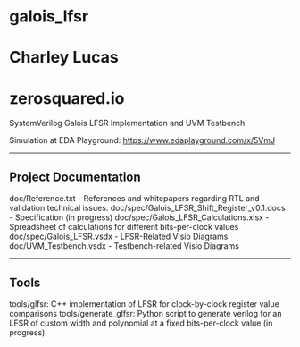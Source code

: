 # galois_lfsr
# Charley Lucas
# zerosquared.io


SystemVerilog Galois LFSR Implementation and UVM Testbench

Simulation at EDA Playground:  https://www.edaplayground.com/x/5VmJ

-----------------------------
Project Documentation
-----------------------------
doc/Reference.txt                             - References and whitepapers regarding RTL and validation technical issues.
doc/spec/Galois_LFSR_Shift_Register_v0.1.docs - Specification (in progress)
doc/spec/Galois_LFSR_Calculations.xlsx        - Spreadsheet of calculations for different bits-per-clock values
doc/spec/Galois_LFSR.vsdx                     - LFSR-Related Visio Diagrams
doc/UVM_Testbench.vsdx                        - Testbench-related Visio Diagrams

-----------------------------
Tools
-----------------------------
tools/glfsr:  C++ implementation of LFSR for clock-by-clock register value comparisons
tools/generate_glfsr:  Python script to generate verilog for an LFSR of custom width and polynomial at a fixed bits-per-clock value (in progress)
